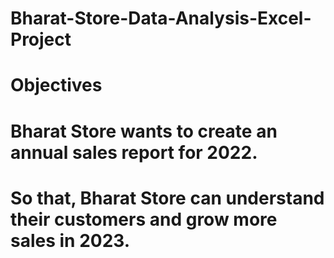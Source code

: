 # Bharat-Store-Data-Analysis-Excel-Project
# Objectives
# Bharat Store wants to create an annual sales report for 2022.
# So that, Bharat Store can understand their customers and grow more sales in 2023.
